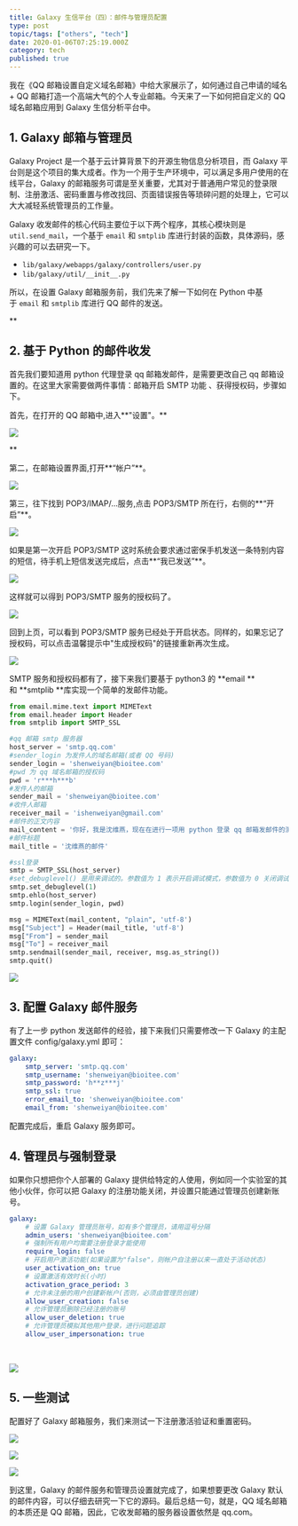 ```yaml
---
title: Galaxy 生信平台（四）：邮件与管理员配置
type: post
topic/tags: ["others", "tech"]
date: 2020-01-06T07:25:19.000Z
category: tech
published: true
---
```


我在《QQ 邮箱设置自定义域名邮箱》中给大家展示了，如何通过自己申请的域名+ QQ 邮箱打造一个高端大气的个人专业邮箱。今天来了一下如何把自定义的 QQ 域名邮箱应用到 Galaxy 生信分析平台中。


## 1. Galaxy 邮箱与管理员

Galaxy Project 是一个基于云计算背景下的开源生物信息分析项目，而 Galaxy 平台则是这个项目的集大成者。作为一个用于生产环境中，可以满足多用户使用的在线平台，Galaxy 的邮箱服务可谓是至关重要，尤其对于普通用户常见的登录限制、注册激活、密码重置与修改找回、页面错误报告等琐碎问题的处理上，它可以大大减轻系统管理员的工作量。

Galaxy 收发邮件的核心代码主要位于以下两个程序，其核心模块则是 `util.send_mail`，一个基于 `email` 和 `smtplib` 库进行封装的函数，具体源码，感兴趣的可以去研究一下。

- `lib/galaxy/webapps/galaxy/controllers/user.py`
- `lib/galaxy/util/__init__.py`

所以，在设置 Galaxy 邮箱服务前，我们先来了解一下如何在 Python 中基于 `email` 和 `smtplib` 库进行 QQ 邮件的发送。

**

## 2. 基于 Python 的邮件收发

首先我们要知道用 python 代理登录 qq 邮箱发邮件，是需要更改自己 qq 邮箱设置的。在这里大家需要做两件事情：邮箱开启 SMTP 功能 、获得授权码，步骤如下。

首先，在打开的 QQ 邮箱中,进入**"设置"。**

**![](https://qiniu.bioinit.com/yuque/0/2020/png/126032/1578292378668-8948f35d-2b3e-4afd-b944-c127f2f50a57.png#align=left&display=inline&height=195&name=image.png&originHeight=195&originWidth=821&size=24711&status=done&style=none&width=821)**

**

第二，在邮箱设置界面,打开**“帐户”**。

![](https://qiniu.bioinit.com/yuque/0/2020/png/126032/1578292437426-d3419a60-6375-4c0d-9862-660f3c69da2c.png#align=left&display=inline&height=349&name=image.png&originHeight=349&originWidth=972&size=39686&status=done&style=none&width=972)

第三，往下找到 POP3/IMAP/...服务,点击 POP3/SMTP 所在行，右侧的**“开启”**。

![](https://qiniu.bioinit.com/yuque/0/2020/png/126032/1578292851877-236be38e-d100-4d3f-9d8f-b13fed0163a2.png#align=left&display=inline&height=291&name=image.png&originHeight=291&originWidth=828&size=31265&status=done&style=none&width=828)

如果是第一次开启 POP3/SMTP 这时系统会要求通过密保手机发送一条特别内容的短信，待手机上短信发送完成后，点击**“我已发送”**。

![](https://qiniu.bioinit.com/yuque/0/2020/png/126032/1578292906922-11102102-5128-40f9-ace9-f365be6daeb5.png#align=left&display=inline&height=405&name=image.png&originHeight=405&originWidth=825&size=47215&status=done&style=none&width=825)

这样就可以得到 POP3/SMTP 服务的授权码了。

![](https://qiniu.bioinit.com/yuque/0/2020/png/126032/1578293068784-4958f676-2517-4dbb-b4c4-c66c20f45fc7.png#align=left&display=inline&height=433&name=image.png&originHeight=433&originWidth=888&size=56881&status=done&style=none&width=888)

回到上页，可以看到 POP3/SMTP 服务已经处于开启状态。同样的，如果忘记了授权码，可以点击温馨提示中"生成授权码"的链接重新再次生成。

![](https://qiniu.bioinit.com/yuque/0/2020/png/126032/1578293143597-dff55415-2710-4e96-8765-f2afbd3341f3.png#align=left&display=inline&height=331&name=image.png&originHeight=331&originWidth=881&size=40621&status=done&style=none&width=881)


SMTP 服务和授权码都有了，接下来我们要基于 python3 的 **email **和 **smtplib **库实现一个简单的发邮件功能。

```python
from email.mime.text import MIMEText
from email.header import Header
from smtplib import SMTP_SSL

#qq 邮箱 smtp 服务器
host_server = 'smtp.qq.com'
#sender_login 为发件人的域名邮箱(或者 QQ 号码)
sender_login = 'shenweiyan@bioitee.com'
#pwd 为 qq 域名邮箱的授权码
pwd = 'r***h***b'
#发件人的邮箱
sender_mail = 'shenweiyan@bioitee.com'
#收件人邮箱
receiver_mail = 'ishenweiyan@gmail.com'
#邮件的正文内容
mail_content = '你好，我是沈维燕，现在在进行一项用 python 登录 qq 邮箱发邮件的测试'
#邮件标题
mail_title = '沈维燕的邮件'

#ssl登录
smtp = SMTP_SSL(host_server)
#set_debuglevel() 是用来调试的。参数值为 1 表示开启调试模式，参数值为 0 关闭调试模式
smtp.set_debuglevel(1)
smtp.ehlo(host_server)
smtp.login(sender_login, pwd)

msg = MIMEText(mail_content, "plain", 'utf-8')
msg["Subject"] = Header(mail_title, 'utf-8')
msg["From"] = sender_mail
msg["To"] = receiver_mail
smtp.sendmail(sender_mail, receiver, msg.as_string())
smtp.quit()
```

![](https://qiniu.bioinit.com/yuque/0/2020/png/126032/1578294621933-2d5f314d-f0eb-4529-a606-fa4895911c9d.png#align=left&display=inline&height=325&name=image.png&originHeight=325&originWidth=684&size=26483&status=done&style=none&width=684)




## 3. 配置 Galaxy 邮件服务

有了上一步 python 发送邮件的经验，接下来我们只需要修改一下 Galaxy 的主配置文件 config/galaxy.yml 即可：

```yaml
galaxy:
    smtp_server: 'smtp.qq.com'
    smtp_username: 'shenweiyan@bioitee.com'
    smtp_password: 'h**z***j'
    smtp_ssl: true
    error_email_to: 'shenweiyan@bioitee.com'
    email_from: 'shenweiyan@bioitee.com'
```

配置完成后，重启 Galaxy 服务即可。



## 4. 管理员与强制登录

如果你只想把你个人部署的 Galaxy 提供给特定的人使用，例如同一个实验室的其他小伙伴，你可以把 Galaxy 的注册功能关闭，并设置只能通过管理员创建新账号。



```yaml
galaxy:
    # 设置 Galaxy 管理员账号，如有多个管理员，请用逗号分隔
    admin_users: 'shenweiyan@bioitee.com'
    # 强制所有用户均需要注册登录才能使用
    require_login: false
    # 开启用户激活功能(如果设置为"false"，则帐户自注册以来一直处于活动状态)
    user_activation_on: true
    # 设置激活有效时长(小时)
    activation_grace_period: 3
    # 允许未注册的用户创建新帐户(否则，必须由管理员创建)
    allow_user_creation: false
    # 允许管理员删除已经注册的账号
    allow_user_deletion: true
    # 允许管理员模拟其他用户登录，进行问题追踪
    allow_user_impersonation: true
```
 

![](https://qiniu.bioinit.com/yuque/0/2020/png/126032/1578300288534-b06fda6b-f5fe-442b-a90e-c5e957f27a87.png#align=left&display=inline&height=689&name=image.png&originHeight=689&originWidth=1006&size=107517&status=done&style=none&width=1006)



## 5. 一些测试

配置好了 Galaxy 邮箱服务，我们来测试一下注册激活验证和重置密码。

![](https://qiniu.bioinit.com/yuque/0/2020/png/126032/1578303073127-101150dd-d70f-4d1f-a844-a58806a773c4.png#align=left&display=inline&height=397&name=image.png&originHeight=397&originWidth=1006&size=68346&status=done&style=none&width=1006)

![](https://qiniu.bioinit.com/yuque/0/2020/png/126032/1578303049973-dafe5e6b-8b45-4dd9-a517-4cd1dd82c978.png#align=left&display=inline&height=394&name=image.png&originHeight=394&originWidth=977&size=47011&status=done&style=none&width=977)

![](https://qiniu.bioinit.com/yuque/0/2020/png/126032/1578303303678-1b26f86f-7743-4ee9-a75a-014a19c139bb.png#align=left&display=inline&height=347&name=image.png&originHeight=347&originWidth=994&size=37096&status=done&style=none&width=994)

到这里，Galaxy 的邮件服务和管理员设置就完成了，如果想要更改 Galaxy 默认的邮件内容，可以仔细去研究一下它的源码。最后总结一句，就是，QQ 域名邮箱的本质还是 QQ 邮箱，因此，它收发邮箱的服务器设置依然是 qq.com。
